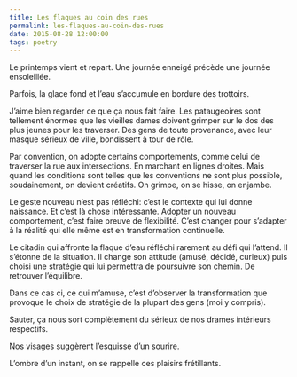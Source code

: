 ```yaml
---
title: Les flaques au coin des rues
permalink: les-flaques-au-coin-des-rues
date: 2015-08-28 12:00:00
tags: poetry
---
```


Le printemps vient et repart. Une journée enneigé précède une journée ensoleillée.

Parfois, la glace fond et l’eau s’accumule en bordure des trottoirs.

J’aime bien regarder ce que ça nous fait faire. Les pataugeoires sont tellement énormes que les vieilles dames doivent grimper sur le dos des plus jeunes pour les traverser. Des gens de toute provenance, avec leur masque sérieux de ville, bondissent à tour de rôle.

Par convention, on adopte certains comportements, comme celui de traverser la rue aux intersections. En marchant en lignes droites. Mais quand les conditions sont telles que les conventions ne sont plus possible, soudainement, on devient créatifs. On grimpe, on se hisse, on enjambe.

Le geste nouveau n’est pas réfléchi: c’est le contexte qui lui donne naissance. Et c’est là chose intéressante. Adopter un nouveau comportement, c’est faire preuve de flexibilité. C’est changer pour s’adapter à la réalité qui elle même est en transformation continuelle.

Le citadin qui affronte la flaque d’eau réfléchi rarement au défi qui l’attend. Il s’étonne de la situation. Il change son attitude (amusé, décidé, curieux) puis choisi une stratégie qui lui permettra de poursuivre son chemin. De retrouver l’équilibre.

Dans ce cas ci, ce qui m’amuse, c’est d’observer la transformation que provoque le choix de stratégie de la plupart des gens (moi y compris).

Sauter, ça nous sort complètement du sérieux de nos drames intérieurs respectifs.

Nos visages suggèrent l’esquisse d’un sourire.

L’ombre d’un instant, on se rappelle ces plaisirs frétillants.